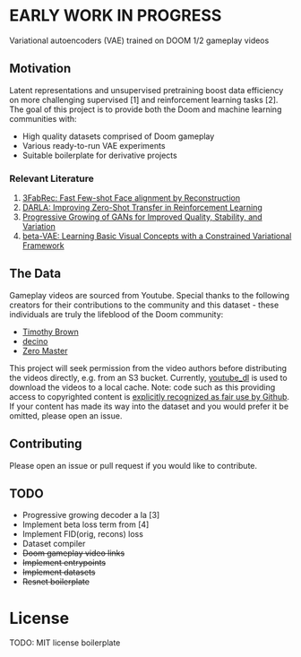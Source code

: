 # EARLY WORK IN PROGRESS

Variational autoencoders (VAE) trained on DOOM 1/2 gameplay videos

## Motivation
Latent representations and unsupervised pretraining boost data efficiency on more challenging supervised [1] and reinforcement learning tasks [2]. The goal of this project is to provide both the Doom and machine learning communities with:
- High quality datasets comprised of Doom gameplay
- Various ready-to-run VAE experiments
- Suitable boilerplate for derivative projects

### Relevant Literature
1. [3FabRec: Fast Few-shot Face alignment by Reconstruction](https://arxiv.org/abs/1911.10448)
2. [DARLA: Improving Zero-Shot Transfer in Reinforcement Learning](https://arxiv.org/abs/1707.08475)
3. [Progressive Growing of GANs for Improved Quality, Stability, and Variation](https://arxiv.org/abs/1710.10196)
4. [beta-VAE: Learning Basic Visual Concepts with a Constrained Variational Framework](https://openreview.net/forum?id=Sy2fzU9gl)

## The Data
Gameplay videos are sourced from Youtube. Special thanks to the following creators for their contributions to the community and this dataset - these individuals are truly the lifeblood of the Doom community:
- [Timothy Brown](https://www.youtube.com/user/mArt1And00m3r11339)
- [decino](https://www.youtube.com/c/decino)
- [Zero Master](https://www.youtube.com/channel/UCiVZWY9LmrJFOg3hWGjyBbw)

This project will seek permission from the video authors before distributing the videos directly, e.g. from an S3 bucket. Currently, [youtube_dl](https://pypi.org/project/youtube_dl/) is used to download the videos to a local cache. Note: code such as this providing access to copyrighted content is [explicitly recognized as fair use by Github](https://github.blog/2020-11-16-standing-up-for-developers-youtube-dl-is-back/). If your content has made its way into the dataset and you would prefer it be omitted, please open an issue.

## Contributing
Please open an issue or pull request if you would like to contribute.

## TODO
- Progressive growing decoder a la [3]
- Implement beta loss term from [4]
- Implement FID(orig, recons) loss
- Dataset compiler
- ~~Doom gameplay video links~~
- ~~Implement entrypoints~~
- ~~Implement datasets~~
- ~~Resnet boilerplate~~

# License
TODO: MIT license boilerplate